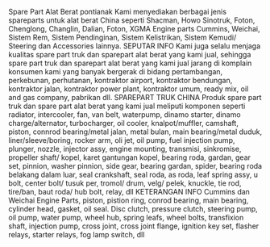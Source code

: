 Spare Part Alat Berat pontianak Kami menyediakan berbagai jenis spareparts untuk alat berat China seperti Shacman, Howo Sinotruk, Foton, Chenglong, Changlin, Dalian, Foton, XGMA Engine parts Cummins, Weichai, Sistem Rem, Sistem Pendinginan, Sistem Kelistrikan, Sistem Kemudi/ Steering dan Accessories lainnya.
SEPUTAR INFO
Kami juga selalu menjaga kualitas spare part truk dan sparepart alat berat yang kami jual, sehingga spare part truk dan sparepart alat berat yang kami jual jarang di komplain konsumen kami yang banyak bergerak di bidang pertambangan, perkebunan, perhutanan, kontraktor airport, kontraktor bendungan, kontraktor jalan, kontraktor power plant, kontraktor umum, ready mix, oil and gas company, pabrikan dll.
SPAREPART TRUK CHINA
Produk spare part truk dan spare part alat berat yang kami jual meliputi komponen seperti radiator, intercooler, fan, van belt, waterpump, dinamo starter, dinamo charge/alternator, turbocharger, oil cooler, knalpot/muffler, camshaft, piston, connrod bearing/metal jalan, metal bulan, main bearing/metal duduk, liner/sleeve/boring, rocker arm, oli jet, oil pump, fuel injection pump, plunger, nozzle, injector assy, engine mounting, transmisi, sinkromise, propeller shaft/ kopel, karet gantungan kopel, bearing roda, gardan, gear set, pinnion, washer pinnion, side gear, bearing gardan, spider, bearing roda belakang dalam luar, seal crankshaft, seal roda, as roda, leaf spring assy, u bolt, center bolt/ tusuk per, tromol/ drum, velg/ pelek, knuckle, tie rod, tire/ban, baut roda/ hub bolt, relay, dll
KETERANGAN INFO
Cummins dan Weichai Engine Parts, piston, pistion ring, conrod bearing, main bearing, cylinder head, gasket, oil seal. Disc clutch, pressure clutch, steering pump, oil pump, water pump, wheel hub, spring leafs, wheel bolts, transfixion shaft, injection pump, cross joint, cross joint flange, ignition key set, flasher relays, starter relays, fog lamp switch, dll

